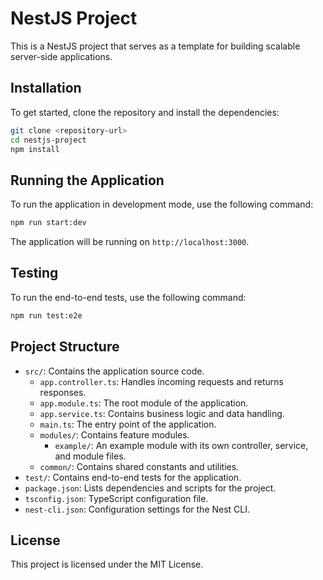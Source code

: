 # NestJS Project

This is a NestJS project that serves as a template for building scalable server-side applications. 

## Installation

To get started, clone the repository and install the dependencies:

```bash
git clone <repository-url>
cd nestjs-project
npm install
```

## Running the Application

To run the application in development mode, use the following command:

```bash
npm run start:dev
```

The application will be running on `http://localhost:3000`.

## Testing

To run the end-to-end tests, use the following command:

```bash
npm run test:e2e
```

## Project Structure

- `src/`: Contains the application source code.
  - `app.controller.ts`: Handles incoming requests and returns responses.
  - `app.module.ts`: The root module of the application.
  - `app.service.ts`: Contains business logic and data handling.
  - `main.ts`: The entry point of the application.
  - `modules/`: Contains feature modules.
    - `example/`: An example module with its own controller, service, and module files.
  - `common/`: Contains shared constants and utilities.
- `test/`: Contains end-to-end tests for the application.
- `package.json`: Lists dependencies and scripts for the project.
- `tsconfig.json`: TypeScript configuration file.
- `nest-cli.json`: Configuration settings for the Nest CLI.

## License

This project is licensed under the MIT License.
